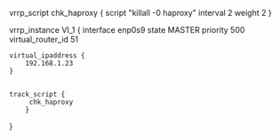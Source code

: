 vrrp_script chk_haproxy {
    script "killall -0 haproxy"
    interval 2
    weight 2
}


vrrp_instance VI_1 {
    interface enp0s9
    state MASTER
    priority 500
    virtual_router_id 51



    virtual_ipaddress {
        192.168.1.23
    }

 
    track_script {
         chk_haproxy
        }
}
